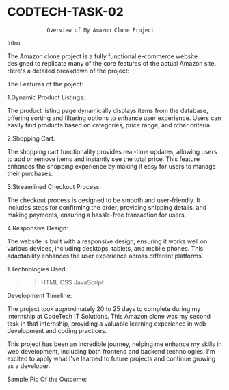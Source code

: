 # CODTECH-TASK-02

                 Overview of My Amazon Clone Project
Intro:

The Amazon clone project is a fully functional e-commerce website designed to replicate many of the core features of the actual Amazon site. Here's a detailed breakdown of the project:

The Features of the poject:

1.Dynamic Product Listings: 

The product listing page dynamically displays items from the database, offering sorting and filtering options to enhance user experience. Users can easily find products based on categories, price range, and other criteria.

2.Shopping Cart:

The shopping cart functionality provides real-time updates, allowing users to add or remove items and instantly see the total price. This feature enhances the shopping experience by making it easy for users to manage their purchases.

3.Streamlined Checkout Process:

The checkout process is designed to be smooth and user-friendly. It includes steps for confirming the order, providing shipping details, and making payments, ensuring a hassle-free transaction for users.

4.Responsive Design:

The website is built with a responsive design, ensuring it works well on various devices, including desktops, tablets, and mobile phones. This adaptability enhances the user experience across different platforms.

1.Technologies Used:

 >>HTML
 >>CSS
 >>JavaScript

Development Timeline:

The project took approximately 20 to 25 days to complete during my internship at CodeTech IT Solutions. This Amazon clone was my second task in that internship, providing a valuable learning experience in web development and coding practices.

This project has been an incredible journey, helping me enhance my skills in web development, including both frontend and backend technologies. I'm excited to apply what I've learned to future projects and continue growing as a developer.

Sample Pic Of the Outcome:
